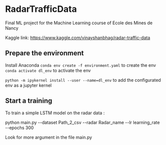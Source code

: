 # RadarTrafficData
Final ML project for the Machine Learning course of Ecole des Mines de Nancy

Kaggle link: https://www.kaggle.com/vinayshanbhag/radar-traffic-data

## Prepare the environment
Install Anaconda 
 `conda env create -f environment.yaml` to create the env
 `conda activate dl_env` to activate the env 
 
 `python -m ipykernel install --user --name=dl_env` to add the configurated env as a jupyter kernel
 
## Start a training
To train a simple LSTM model on the radar data : 

python main.py --dataset Path_2_csv --radar Radar_name --lr learning_rate --epochs 300

Look for more argument in the file main.py